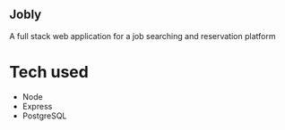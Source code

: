 ## Jobly
A full stack web application for a job searching and reservation platform 

# Tech used
- Node
- Express
- PostgreSQL
